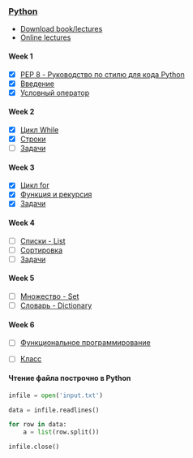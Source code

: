### [Python](http://wiki.cs.hse.ru/Основы_и_методология_программирования_на_ПМИ_2020/2021_(основной_поток))


* [Download book/lectures](https://disk.yandex.ru/i/BkcKilJkumcPV)
* [Online lectures](https://www.coursera.org/learn/python-osnovy-programmirovaniya/home/welcome)

#### Week 1
- [x] [PEP 8 - Руководство по стилю для кода Python](https://github.com/doroteo7/HSE-Python-1/blob/master/notes/0.md)
- [x] [Введение](https://github.com/doroteo7/HSE-Python-1/blob/master/notes/1.md)
- [x] [Условный оператор](https://github.com/doroteo7/HSE-Python-1/blob/master/notes/2.md)

#### Week 2
- [x] [Цикл While](https://github.com/doroteo7/HSE-Python-1/blob/master/notes/3.md)
- [x] [Строки](https://github.com/doroteo7/HSE-Python-1/blob/master/notes/4.md)
- [ ] [Задачи](https://github.com/Loglosss/HSE-Python-1/blob/master/notes/task2.md) 

#### Week 3
- [x] [Цикл for](https://github.com/doroteo7/HSE-Python-1/blob/master/notes/6.md)
- [x] [Функция и рекурсия](https://github.com/doroteo7/HSE-Python-1/blob/master/notes/5.md)
- [x] [Задачи](https://github.com/Loglosss/HSE-Python-1/blob/master/notes/task3.md) 

#### Week 4
- [ ] [Списки - List](https://github.com/doroteo7/HSE-Python-1/blob/master/notes/7.md)
- [ ] [Сортировка](https://github.com/doroteo7/HSE-Python-1/blob/master/notes/8.md)
- [ ] [Задачи](https://github.com/Loglosss/HSE-Python-1/blob/master/notes/task4.md) 

#### Week 5
- [ ] [Множество - Set](https://github.com/doroteo7/HSE-Python-1/blob/master/notes/9.md)
- [ ] [Словарь - Dictionary](https://github.com/doroteo7/HSE-Python-1/blob/master/notes/10.md)

#### Week 6
- [ ] [Функциональное программирование](https://github.com/doroteo7/HSE-Python-1/blob/master/notes/11.md)
- [ ] [Класс](https://github.com/doroteo7/HSE-Python-1/blob/master/notes/12.md)






#### Чтение файла построчно в Python

```python
infile = open('input.txt')

data = infile.readlines()

for row in data:
    a = list(row.split())

infile.close()
```
